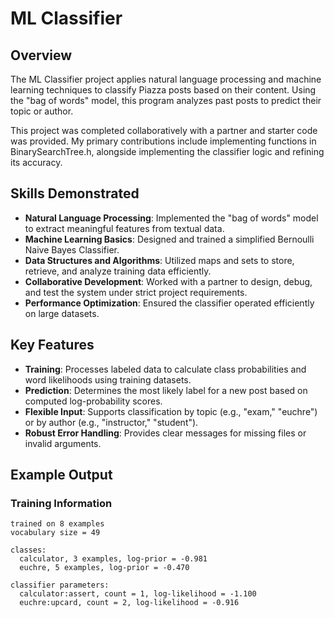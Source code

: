 # **ML Classifier**

## **Overview**
The ML Classifier project applies natural language processing and machine learning techniques to classify Piazza posts based on their content. Using the "bag of words" model, this program analyzes past posts to predict their topic or author. 

This project was completed collaboratively with a partner and starter code was provided. My primary contributions include implementing functions in BinarySearchTree.h, alongside implementing the classifier logic and refining its accuracy.

## **Skills Demonstrated**
- **Natural Language Processing**: Implemented the "bag of words" model to extract meaningful features from textual data.
- **Machine Learning Basics**: Designed and trained a simplified Bernoulli Naive Bayes Classifier.
- **Data Structures and Algorithms**: Utilized maps and sets to store, retrieve, and analyze training data efficiently.
- **Collaborative Development**: Worked with a partner to design, debug, and test the system under strict project requirements.
- **Performance Optimization**: Ensured the classifier operated efficiently on large datasets.

## **Key Features**
- **Training**: Processes labeled data to calculate class probabilities and word likelihoods using training datasets.
- **Prediction**: Determines the most likely label for a new post based on computed log-probability scores.
- **Flexible Input**: Supports classification by topic (e.g., "exam," "euchre") or by author (e.g., "instructor," "student").
- **Robust Error Handling**: Provides clear messages for missing files or invalid arguments.

## **Example Output**

### **Training Information**
```plaintext
trained on 8 examples
vocabulary size = 49

classes:
  calculator, 3 examples, log-prior = -0.981
  euchre, 5 examples, log-prior = -0.470

classifier parameters:
  calculator:assert, count = 1, log-likelihood = -1.100
  euchre:upcard, count = 2, log-likelihood = -0.916
